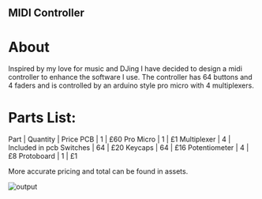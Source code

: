 ## MIDI Controller
# About
Inspired by my love for music and DJing I have decided to design a midi controller to enhance the software I use.  The controller has 64 buttons and 4 faders and is controlled by an arduino style pro micro with 4 multiplexers.


# Parts List:
Part | Quantity | Price
PCB | 1 | £60
Pro Micro | 1 | £1
Multiplexer | 4 | Included in pcb
Switches | 64 | £20
Keycaps | 64 | £16
Potentiometer | 4 | £8
Protoboard | 1 | £1

More accurate pricing and total can be found in assets.

![output](https://github.com/user-attachments/assets/0167bb74-ed05-4769-9610-35a7e62954c4)
